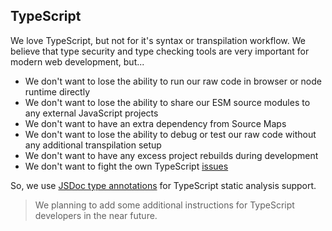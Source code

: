 ## TypeScript

We love TypeScript, but not for it's syntax or transpilation workflow. We believe that type security and type checking tools are very important for modern web development, but...

* We don't want to lose the ability to run our raw code in browser or node runtime directly
* We don't want to lose the ability to share our ESM source modules to any external JavaScript projects
* We don't want to have an extra dependency from Source Maps
* We don't want to lose the ability to debug or test our raw code without any additional transpilation setup
* We don't want to have any excess project rebuilds during development
* We don't want to fight the own TypeScript [issues](https://github.com/microsoft/TypeScript/issues)

So, we use [JSDoc type annotations](https://www.typescriptlang.org/docs/handbook/jsdoc-supported-types.html) for TypeScript static analysis support.

> We planning to add some additional instructions for TypeScript developers in the near future.